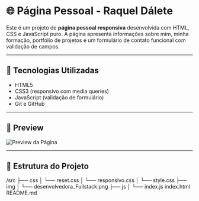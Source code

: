 # 🌐 Página Pessoal - Raquel Dálete

Este é um projeto de **página pessoal responsiva** desenvolvida com HTML, CSS e JavaScript puro. A página apresenta informações sobre mim, minha formação, portfólio de projetos e um formulário de contato funcional com validação de campos.

---

## 🧩 Tecnologias Utilizadas

- HTML5
- CSS3 (responsivo com media queries)
- JavaScript (validação de formulário)
- Git e GitHub

---

## 📸 Preview

![Preview da Página](![image](https://github.com/user-attachments/assets/7fee5394-828c-47a1-96a7-bd874d82b905)
)

---

## 📁 Estrutura do Projeto

/src
├── css
│ └── reset.css
│ └── responsivo.css
│ └── style.css
├── img
│ └── desenvolvedora_Fullstack.png
├── js
│ └── index.js
index.html
README.md
